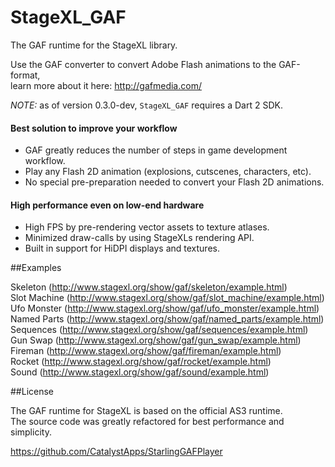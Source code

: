 StageXL_GAF
===========

The GAF runtime for the StageXL library. 

Use the GAF converter to convert Adobe Flash animations to the GAF-format,  
learn more about it here: <http://gafmedia.com/>

*NOTE:* as of version 0.3.0-dev, `StageXL_GAF` requires a Dart 2 SDK. 

#### Best solution to improve your workflow

* GAF greatly reduces the number of steps in game development workflow.
* Play any Flash 2D animation (explosions, cutscenes, characters, etc).
* No special pre-preparation needed to convert your Flash 2D animations.

#### High performance even on low-end hardware 

* High FPS by pre-rendering vector assets to texture atlases.
* Minimized draw-calls by using StageXLs rendering API.
* Built in support for HiDPI displays and textures.

##Examples

Skeleton (<http://www.stagexl.org/show/gaf/skeleton/example.html>)  
Slot Machine (<http://www.stagexl.org/show/gaf/slot_machine/example.html>)  
Ufo Monster (<http://www.stagexl.org/show/gaf/ufo_monster/example.html>)  
Named Parts (<http://www.stagexl.org/show/gaf/named_parts/example.html>)  
Sequences (<http://www.stagexl.org/show/gaf/sequences/example.html>)  
Gun Swap (<http://www.stagexl.org/show/gaf/gun_swap/example.html>)  
Fireman (<http://www.stagexl.org/show/gaf/fireman/example.html>)  
Rocket (<http://www.stagexl.org/show/gaf/rocket/example.html>)  
Sound (<http://www.stagexl.org/show/gaf/sound/example.html>)

##License

The GAF runtime for StageXL is based on the official AS3 runtime.  
The source code was greatly refactored for best performance and simplicity.

<https://github.com/CatalystApps/StarlingGAFPlayer>  
